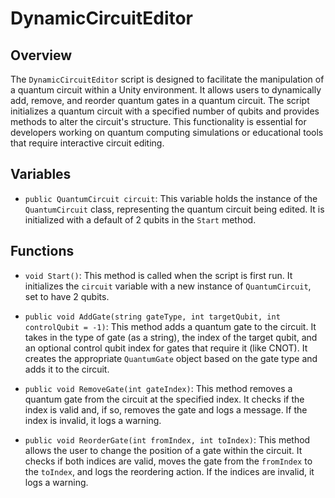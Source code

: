 # DynamicCircuitEditor

## Overview
The `DynamicCircuitEditor` script is designed to facilitate the manipulation of a quantum circuit within a Unity environment. It allows users to dynamically add, remove, and reorder quantum gates in a quantum circuit. The script initializes a quantum circuit with a specified number of qubits and provides methods to alter the circuit's structure. This functionality is essential for developers working on quantum computing simulations or educational tools that require interactive circuit editing.

## Variables
- `public QuantumCircuit circuit`: This variable holds the instance of the `QuantumCircuit` class, representing the quantum circuit being edited. It is initialized with a default of 2 qubits in the `Start` method.

## Functions
- `void Start()`: This method is called when the script is first run. It initializes the `circuit` variable with a new instance of `QuantumCircuit`, set to have 2 qubits.

- `public void AddGate(string gateType, int targetQubit, int controlQubit = -1)`: This method adds a quantum gate to the circuit. It takes in the type of gate (as a string), the index of the target qubit, and an optional control qubit index for gates that require it (like CNOT). It creates the appropriate `QuantumGate` object based on the gate type and adds it to the circuit.

- `public void RemoveGate(int gateIndex)`: This method removes a quantum gate from the circuit at the specified index. It checks if the index is valid and, if so, removes the gate and logs a message. If the index is invalid, it logs a warning.

- `public void ReorderGate(int fromIndex, int toIndex)`: This method allows the user to change the position of a gate within the circuit. It checks if both indices are valid, moves the gate from the `fromIndex` to the `toIndex`, and logs the reordering action. If the indices are invalid, it logs a warning.